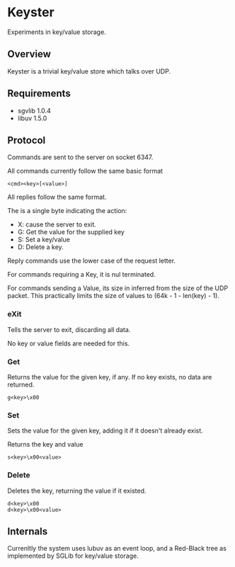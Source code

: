 # Keyster

Experiments in key/value storage.

## Overview

Keyster is a trivial key/value store which talks over UDP.

## Requirements

- sgvlib 1.0.4
- libuv 1.5.0

## Protocol

Commands are sent to the server on socket 6347.

All commands currently follow the same basic format

    <cmd><key>[<value>]

All replies follow the same format.

The <cmd> is a single byte indicating the action:

- X: cause the server to exit.
- G: Get the value for the supplied key
- S: Set a key/value
- D: Delete a key.

Reply commands use the lower case of the request letter.

For commands requiring a Key, it is nul terminated.

For commands sending a Value, its size in inferred from the size of the UDP packet.  This practically limits the size of values to (64k - 1 - len(key) - 1).

### eXit

Tells the server to exit, discarding all data.

No key or value fields are needed for this.

### Get <key>

Returns the value for the given key, if any.  If no key exists, no data are returned.

    g<key>\x00

### Set <key> <value>

Sets the value for the given key, adding it if it doesn't already exist.

Returns the key and value

    s<key>\x00<value>

### Delete <key>

Deletes the key, returning the value if it existed.

    d<key>\x00
    d<key>\x00<value>


## Internals

Currenltly the system uses lubuv as an event loop, and a Red-Black tree as implemented by SGLib for key/value storage.
